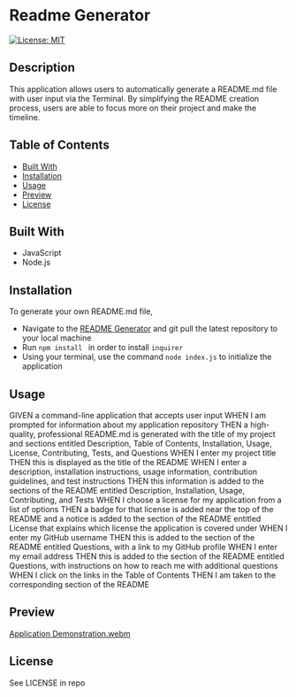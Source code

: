# Readme Generator  
[![License: MIT](https://img.shields.io/badge/License-MIT-yellow.svg)](https://opensource.org/licenses/MIT)  
    
## Description  

This application allows users to automatically generate a README.md file with user input via the Terminal. By simplifying the README creation process, users are able to focus more on their project and make the timeline. 

## Table of Contents
- [Built With](#built-with)
- [Installation](#installation)
- [Usage](#usage)
- [Preview](#preview)
- [License](#license)
    
## Built With

- JavaScript
- Node.js

## Installation
    
To generate your own README.md file, 
- Navigate to the [README Generator](https://github.com/devkjoon/readme-generator) and git pull the latest repository to your local machine
- Run `npm install ` in order to install `inquirer`
- Using your terminal, use the command `node index.js` to initialize the application
    
## Usage
    
GIVEN a command-line application that accepts user input
WHEN I am prompted for information about my application repository
THEN a high-quality, professional README.md is generated with the title of my project and sections entitled Description, Table of Contents, Installation, Usage, License, Contributing, Tests, and Questions
WHEN I enter my project title
THEN this is displayed as the title of the README
WHEN I enter a description, installation instructions, usage information, contribution guidelines, and test instructions
THEN this information is added to the sections of the README entitled Description, Installation, Usage, Contributing, and Tests
WHEN I choose a license for my application from a list of options
THEN a badge for that license is added near the top of the README and a notice is added to the section of the README entitled License that explains which license the application is covered under
WHEN I enter my GitHub username
THEN this is added to the section of the README entitled Questions, with a link to my GitHub profile
WHEN I enter my email address
THEN this is added to the section of the README entitled Questions, with instructions on how to reach me with additional questions
WHEN I click on the links in the Table of Contents
THEN I am taken to the corresponding section of the README

## Preview

[Application Demonstration.webm](https://user-images.githubusercontent.com/114375310/206536680-75ff9db6-6741-4cb8-aeb9-f384fff52922.webm)

## License

See LICENSE in repo
